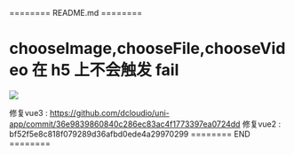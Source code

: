 ======== README.md ========

# chooseImage,chooseFile,chooseVideo 在 h5 上不会触发 fail

![](https://yuhepicgo.oss-cn-beijing.aliyuncs.com/20250424193911446.png)

修复vue3 : https://github.com/dcloudio/uni-app/commit/36e9839860840c286ec83ac4f1773397ea0724dd
修复vue2 : bf52f5e8c818f079289d36afbd0ede4a29970299
======== END ========
